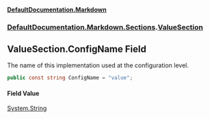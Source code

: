 #### [DefaultDocumentation\.Markdown](../../../../index.md 'index')
### [DefaultDocumentation\.Markdown\.Sections](../../../../index.md#DefaultDocumentation.Markdown.Sections 'DefaultDocumentation\.Markdown\.Sections').[ValueSection](index.md 'DefaultDocumentation\.Markdown\.Sections\.ValueSection')

## ValueSection\.ConfigName Field

The name of this implementation used at the configuration level\.

```csharp
public const string ConfigName = "value";
```

#### Field Value
[System\.String](https://docs.microsoft.com/en-us/dotnet/api/System.String 'System\.String')